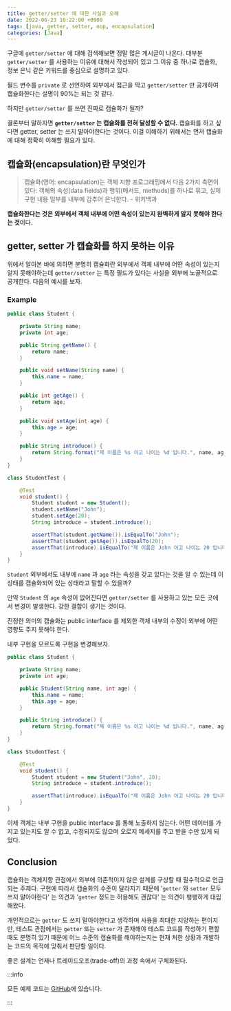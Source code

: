 ```yaml
---
title: getter/setter 에 대한 사실과 오해
date: 2022-06-23 10:22:00 +0900
tags: [java, getter, setter, oop, encapsulation]
categories: [Java]
---
```


구글에 `getter/setter` 에 대해 검색해보면 정말 많은 게시글이 나온다. 대부분 `getter/setter` 를 사용하는 이유에 대해서 작성되어 있고 그 이유 중 하나로 캡슐화, 정보 은닉 같은 키워드를 중심으로 설명하고 있다.

필드 변수를 `private` 로 선언하여 외부에서 접근을 막고 `getter/setter` 만 공개하여 캡슐화한다는 설명이 90%는 되는 것 같다.

하지만 `getter/setter` 를 쓰면 진짜로 캡슐화가 될까?

결론부터 말하자면 **`getter/setter` 는 캡슐화를 전혀 달성할 수 없다.** 캡슐화를 하고 싶다면 getter, setter 는 쓰지 말아야한다는 것이다. 이걸 이해하기 위해서는 먼저 캡슐화에 대해 정확히 이해할 필요가 있다.

## 캡슐화(encapsulation)란 무엇인가

> 캡슐화(영어: encapsulation)는 객체 지향 프로그래밍에서 다음 2가지 측면이 있다: 객체의 속성(data fields)과 행위(메서드, methods)를 하나로 묶고, 실제 구현 내용 일부를 내부에 감추어 은닉한다. - 위키백과

**캡슐화한다는 것은 외부에서 객체 내부에 어떤 속성이 있는지 완벽하게 알지 못해야 한다는 것**이다.

## getter, setter 가 캡슐화를 하지 못하는 이유

위에서 알아본 바에 의하면 분명히 캡슐화란 외부에서 객체 내부에 어떤 속성이 있는지 알지 못해야하는데 `getter/setter` 는 특정 필드가 있다는 사실을 외부에 노골적으로 공개한다. 다음의 예시를 보자.

### Example

```java
public class Student {

    private String name;
    private int age;

    public String getName() {
        return name;
    }

    public void setName(String name) {
        this.name = name;
    }

    public int getAge() {
        return age;
    }

    public void setAge(int age) {
        this.age = age;
    }

    public String introduce() {
        return String.format("제 이름은 %s 이고 나이는 %d 입니다.", name, age);
    }
}
```

```java
class StudentTest {

    @Test
    void student() {
        Student student = new Student();
        student.setName("John");
        student.setAge(20);
        String introduce = student.introduce();

        assertThat(student.getName()).isEqualTo("John");
        assertThat(student.getAge()).isEqualTo(20);
        assertThat(introduce).isEqualTo("제 이름은 John 이고 나이는 20 입니다.");
    }
}
```

`Student` 외부에서도 내부에 `name` 과 `age` 라는 속성을 갖고 있다는 것을 알 수 있는데 이 상태를 캡슐화되어 있는 상태라고 말할 수 있을까?

만약 `Student` 의 `age` 속성이 없어진다면 `getter/setter` 를 사용하고 있는 모든 곳에서 변경이 발생한다. 강한 결합이 생기는 것이다.

진정한 의미의 캡슐화는 public interface 를 제외한 객체 내부의 수정이 외부에 어떤 영향도 주지 못해야 한다.

내부 구현을 모르도록 구현을 변경해보자.

```java
public class Student {

    private String name;
    private int age;

    public Student(String name, int age) {
        this.name = name;
        this.age = age;
    }

    public String introduce() {
        return String.format("제 이름은 %s 이고 나이는 %d 입니다.", name, age);
    }
}
```

```java
class StudentTest {

    @Test
    void student() {
        Student student = new Student("John", 20);
        String introduce = student.introduce();

        assertThat(introduce).isEqualTo("제 이름은 John 이고 나이는 20 입니다.");
    }
}
```

이제 객체는 내부 구현을 public interface 를 통해 노출하지 않는다. 어떤 데이터를 가지고 있는지도 알 수 없고, 수정되지도 않으며 오로지 메세지를 주고 받을 수만 있게 되었다.

## Conclusion

캡슐화는 객체지향 관점에서 외부에 의존적이지 않은 설계를 구상할 때 필수적으로 언급되는 주제다. 구현에 따라서 캡슐화의 수준이 달라지기 때문에 '`getter` 와 `setter` 모두 쓰지 말아야한다' 는 의견과 '`getter` 정도는 허용해도 괜찮다' 는 의견이 팽팽하게 대립해왔다.

개인적으로는 `getter` 도 쓰지 말아야한다고 생각하며 사용을 최대한 지양하는 편이지만, 테스트 관점에서는 `getter` 또는 `setter` 가 존재해야 테스트 코드를 작성하기 편할 때도 분명히 있기 때문에 어느 수준의 캡슐화를 해야하는지는 현재 처한 상황과 개발하는 코드의 목적에 맞춰서 판단할 일이다.

좋은 설계는 언제나 트레이드오프(trade-off)의 과정 속에서 구체화된다.

:::info

모든 예제 코드는 [GitHub](https://github.com/songkg7/java-practice/blob/main/basic-syntax/src/main/java/basicsyntax/getterandsetter/Student.java)에 있습니다.

:::


